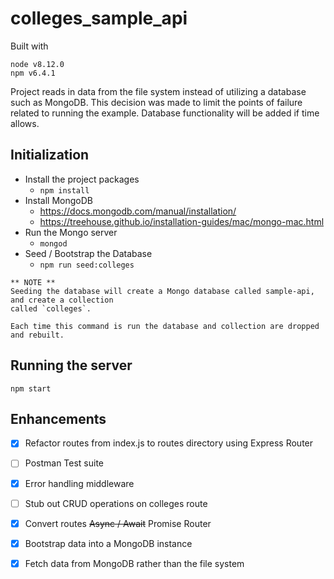 # colleges_sample_api

Built with

    node v8.12.0
    npm v6.4.1
    
Project reads in data from the file system instead of utilizing a database such as MongoDB. 
This decision was made to limit the points of failure related to running the example. Database
functionality will be added if time allows.

## Initialization

   - Install the project packages
      - ``` npm install ```
   - Install MongoDB 
      - https://docs.mongodb.com/manual/installation/
      - https://treehouse.github.io/installation-guides/mac/mongo-mac.html
   - Run the Mongo server
      -  ```mongod```
   - Seed / Bootstrap the Database 
      - ```npm run seed:colleges```
      
    ** NOTE **
    Seeding the database will create a Mongo database called sample-api, and create a collection
    called `colleges`. 
    
    Each time this command is run the database and collection are dropped and rebuilt.

## Running the server

    npm start
    
## Enhancements

 - [X] Refactor routes from index.js to routes directory using Express Router
 - [ ] Postman Test suite
 - [X] Error handling middleware
 - [ ] Stub out CRUD operations on colleges route
 - [X] Convert routes ~~Async / Await~~ Promise Router
 - [X] Bootstrap data into a MongoDB instance
 - [X] Fetch data from MongoDB rather than the file system
  

